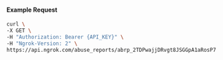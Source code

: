 <!-- Code generated for API Clients. DO NOT EDIT. -->
#### Example Request
```bash
curl \
-X GET \
-H "Authorization: Bearer {API_KEY}" \
-H "Ngrok-Version: 2" \
https://api.ngrok.com/abuse_reports/abrp_2TDPwajjDRvgt8JSGGpA1aRosP7
